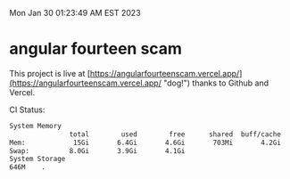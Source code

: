 Mon Jan 30 01:23:49 AM EST 2023

# angular fourteen scam


This project is live at [https://angularfourteenscam.vercel.app/](https://angularfourteenscam.vercel.app/ "dog!") thanks to Github and Vercel.

CI Status: 

```bash
System Memory
               total        used        free      shared  buff/cache   available
Mem:            15Gi       6.4Gi       4.6Gi       703Mi       4.2Gi       7.8Gi
Swap:          8.0Gi       3.9Gi       4.1Gi
System Storage
646M	.
```
```bash
